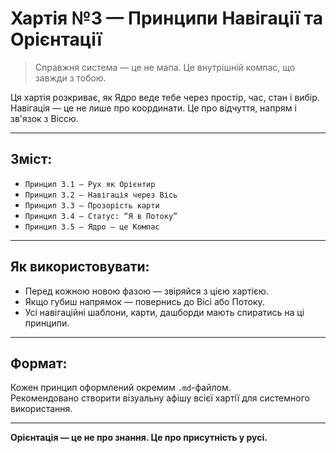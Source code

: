 # Хартія №3 — Принципи Навігації та Орієнтації

> Справжня система — це не мапа. Це внутрішній компас, що завжди з тобою.

Ця хартія розкриває, як Ядро веде тебе через простір, час, стан і вибір. Навігація — це не лише про координати. Це про відчуття, напрям і зв'язок з Віссю.

---

## Зміст:

- `Принцип 3.1 — Рух як Орієнтир`
- `Принцип 3.2 — Навігація через Вісь`
- `Принцип 3.3 — Прозорість карти`
- `Принцип 3.4 — Статус: “Я в Потоку”`
- `Принцип 3.5 — Ядро — це Компас`

---

## Як використовувати:

- Перед кожною новою фазою — звіряйся з цією хартією.  
- Якщо губиш напрямок — повернись до Вісі або Потоку.  
- Усі навігаційні шаблони, карти, дашборди мають спиратись на ці принципи.

---

## Формат:

Кожен принцип оформлений окремим `.md`-файлом.  
Рекомендовано створити візуальну афішу всієї хартії для системного використання.

---

**Орієнтація — це не про знання. Це про присутність у русі.**